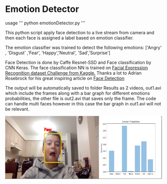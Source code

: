 # Emotion Detector

usage
'''
python emotionDetector.py
'''

This python script apply face detection to a live stream from camera and then each face is assigned a label based on emotion classifier.

The emotion classifier was trained to detect the following emotions: ['Angry' , 'Disgust' ,'Fear', 'Happy','Neutral', 'Sad','Surprise']

Face Detection is done by Caffe Resnet-SSD and  Face classification by CNN Keras. The face classification NN is trained on [Facial Expression Recognition dataset Challenge from Kaggle.](https://www.kaggle.com/c/challenges-in-representation-learning-facial-expression-recognition-challenge)
Thanks a lot to  Adrian Rosebrock  for his great inspiring article on  [Face  Detection](https://www.pyimagesearch.com/2018/02/26/face-detection-with-opencv-and-deep-learning/)

The output will be automatically saved to folder Results as 2 videos, out1.avi which include the frames along with a bar graph for different emotions probabilities, the other file is out2.avi that  saves only the frame.  The code can handle multi faces however in this case the bar graph in out1.avi will not be relevant.

![](https://github.com/Walid-Ahmed/EmotionDetector/blob/master/sampleImage.png)
